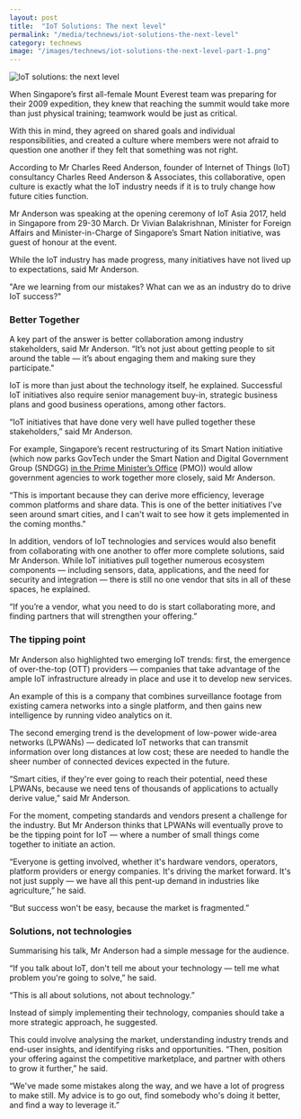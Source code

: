 ```yaml
---
layout: post
title:  "IoT Solutions: The next level"
permalink: "/media/technews/iot-solutions-the-next-level"
category: technews
image: "/images/technews/iot-solutions-the-next-level-part-1.png"
---
```


![IoT solutions: the next level]({{site.baseurl}}/images/technews/iot-solutions-the-next-level-part-1.png)

When Singapore’s first all-female Mount Everest team was preparing for their 2009 expedition, they knew that reaching the summit would take more than just physical training; teamwork would be just as critical.

With this in mind, they agreed on shared goals and individual responsibilities, and created a culture where members were not afraid to question one another if they felt that something was not right.

According to Mr Charles Reed Anderson, founder of Internet of Things (IoT) consultancy Charles Reed Anderson & Associates, this collaborative, open culture is exactly what the IoT industry needs if it is to truly change how future cities function.

Mr Anderson was speaking at the opening ceremony of IoT Asia 2017, held in Singapore from 29-30 March. Dr Vivian Balakrishnan, Minister for Foreign Affairs and Minister-in-Charge of Singapore’s Smart Nation initiative, was guest of honour at the event.

While the IoT industry has made progress, many initiatives have not lived up to expectations, said Mr Anderson.

"Are we learning from our mistakes? What can we as an industry do to drive IoT success?"

### **Better Together**
A key part of the answer is better collaboration among industry stakeholders, said Mr Anderson. “It’s not just about getting people to sit around the table — it’s about engaging them and making sure they participate."

IoT is more than just about the technology itself, he explained. Successful IoT initiatives also require senior management buy-in, strategic business plans and good business operations, among other factors.

“IoT initiatives that have done very well have pulled together these stakeholders,” said Mr Anderson.

For example, Singapore’s recent restructuring of its Smart Nation initiative (which now parks GovTech under the Smart Nation and Digital Government Group (SNDGG) [in the Prime Minister’s Office](https://www.tech.gov.sg/technews/upclose/2017/03/govtech-joins-the-smart-nation-and-digital-government-group) (PMO)) would allow government agencies to work together more closely, said Mr Anderson.

“This is important because they can derive more efficiency, leverage common platforms and share data. This is one of the better initiatives I've seen around smart cities, and I can't wait to see how it gets implemented in the coming months."

In addition, vendors of IoT technologies and services would also benefit from collaborating with one another to offer more complete solutions, said Mr Anderson. While IoT initiatives pull together numerous ecosystem components — including sensors, data, applications, and the need for security and integration — there is still no one vendor that sits in all of these spaces, he explained.

“If you’re a vendor, what you need to do is start collaborating more, and finding partners that will strengthen your offering.”

### **The tipping point**
Mr Anderson also highlighted two emerging IoT trends: first, the emergence of over-the-top (OTT) providers — companies that take advantage of the ample IoT infrastructure already in place and use it to develop new services.

An example of this is a company that combines surveillance footage from existing camera networks into a single platform, and then gains new intelligence by running video analytics on it.

The second emerging trend is the development of low-power wide-area networks (LPWANs) — dedicated IoT networks that can transmit information over long distances at low cost; these are needed to handle the sheer number of connected devices expected in the future.

“Smart cities, if they're ever going to reach their potential, need these LPWANs, because we need tens of thousands of applications to actually derive value,” said Mr Anderson.

For the moment, competing standards and vendors present a challenge for the industry. But Mr Anderson thinks that LPWANs will eventually prove to be the tipping point for IoT — where a number of small things come together to initiate an action.

“Everyone is getting involved, whether it's hardware vendors, operators, platform providers or energy companies. It's driving the market forward. It's not just supply — we have all this pent-up demand in industries like agriculture,” he said.

“But success won't be easy, because the market is fragmented.”

### **Solutions, not technologies**
Summarising his talk, Mr Anderson had a simple message for the audience.

“If you talk about IoT, don't tell me about your technology — tell me what problem you're going to solve,” he said.

“This is all about solutions, not about technology.”

Instead of simply implementing their technology, companies should take a more strategic approach, he suggested.

This could involve analysing the market, understanding industry trends and end-user insights, and identifying risks and opportunities. “Then, position your offering against the competitive marketplace, and partner with others to grow it further,” he said.

“We've made some mistakes along the way, and we have a lot of progress to make still. My advice is to go out, find somebody who's doing it better, and find a way to leverage it.”
